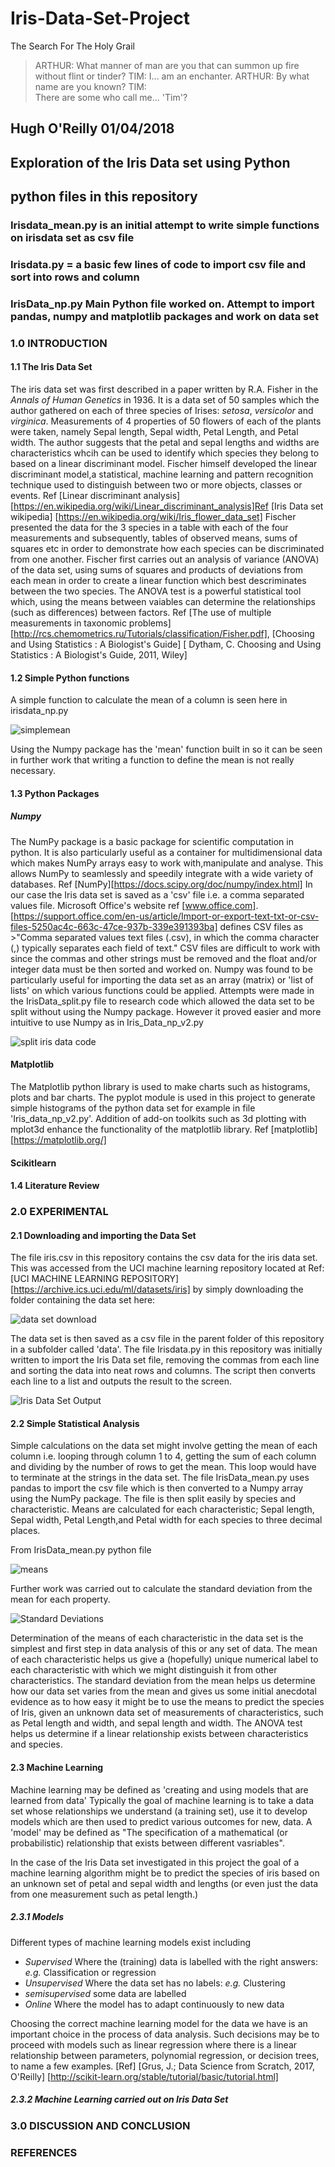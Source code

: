 # Iris-Data-Set-Project

The Search For The Holy Grail
> ARTHUR: What manner of man are you that can summon up fire without flint or tinder?
TIM:
> I... am an enchanter.
ARTHUR: 
> By what name are you known?
TIM:  
>There are some who call me... 'Tim'? 

## Hugh O'Reilly 01/04/2018
## Exploration of the Iris Data set using Python
## python files in this repository

### Irisdata_mean.py is an initial attempt to write simple functions on irisdata set as csv file
### Irisdata.py = a basic few lines of code to import csv file and sort into rows and column
### IrisData_np.py Main Python file worked on. Attempt to import pandas, numpy and matplotlib packages and work on data set

### 1.0 INTRODUCTION
#### 1.1 The Iris Data Set
   The iris data set was first described in a paper written by R.A. Fisher in the *Annals of Human Genetics* in 1936. It is a data set of 50 samples which the author gathered on each of three species of Irises: *setosa*, *versicolor* and *virginica*. Measurements of 4 properties of 50 flowers of each of the plants were taken, namely Sepal length, Sepal width, Petal Length, and Petal width. The author suggests that the petal and sepal lengths and widths are characteristics whcih can be used to identify which species they belong to based on a linear discriminant model. Fischer himself developed the linear discriminant model,a statistical, machine learning and pattern recognition technique used to distinguish between two or more objects, classes or events. Ref [Linear discriminant analysis] [https://en.wikipedia.org/wiki/Linear_discriminant_analysis]Ref [Iris Data set wikipedia] [https://en.wikipedia.org/wiki/Iris_flower_data_set]  Fischer presented the data for the 3 species in a table with each of the four measurements and subsequently, tables of observed means, sums of squares etc in order to demonstrate how each species can be discriminated from one another. Fischer first carries out an analysis of variance (ANOVA) of the data set, using sums of squares and products of deviations from each mean in order to create a linear function which best descriminates between the two species. The ANOVA test is a powerful statistical tool which, using the means between vaiables can determine the relationships (such as differences) between factors. Ref [The use of multiple measurements in taxonomic problems][http://rcs.chemometrics.ru/Tutorials/classification/Fisher.pdf], [Choosing and Using Statistics : A Biologist's Guide] [ Dytham, C. Choosing and Using Statistics : A Biologist's Guide, 2011, Wiley]

      
 #### 1.2 Simple Python functions

   A simple function to calculate the mean of a column is seen here in irisdata_np.py

   ![simplemean](screenshot5.PNG)

   Using the Numpy package has the 'mean' function built in so it can be seen in further work that writing a function to define the mean is not really necessary. 

#### 1.3 Python Packages

##### Numpy

   The NumPy package is a basic package for scientific computation in python. It is also particularly useful as a container for multidimensional data which makes NumPy arrays easy to work with,manipulate and analyse. This allows NumPy to seamlessly and speedily integrate with a wide variety of databases. Ref [NumPy][https://docs.scipy.org/doc/numpy/index.html] In our case the Iris data set is saved as a 'csv' file i.e. a comma separated values file. Microsoft Office's website ref [www.office.com]. [https://support.office.com/en-us/article/Import-or-export-text-txt-or-csv-files-5250ac4c-663c-47ce-937b-339e391393ba] defines CSV files as >"Comma separated values text files (.csv), in which the comma character (,) typically separates each field of text." CSV files are difficult to work with since the commas and other strings must be removed and the float and/or integer data must be then sorted and worked on. Numpy was found to be particularly useful for importing the data set as an array (matrix) or 'list of lists' on which various functions could be applied. Attempts were made in the IrisData_split.py file to research code which allowed the data set to be split without using the Numpy package. However it proved easier and more intuitive to use Numpy as in Iris_Data_np_v2.py

 ![split iris data code](screenshot1.PNG)

#### Matplotlib

   The Matplotlib python library is used to make charts such as histograms, plots and bar charts. The pyplot module is used in this project to generate simple histograms of the python data set for example in file 'Iris_data_np_v2.py'. Addition of add-on toolkits such as 3d plotting with mplot3d enhance the functionality of the matplotlib library. Ref [matplotlib] [https://matplotlib.org/]

#### Scikitlearn

#### 1.4 Literature Review
    
### 2.0 EXPERIMENTAL

   
#### 2.1 Downloading and importing the Data Set

   The file iris.csv in this repository contains the csv data for the iris data set. This was accessed from the UCI machine learning repository located at Ref: [UCI MACHINE LEARNING REPOSITORY][https://archive.ics.uci.edu/ml/datasets/iris] by simply downloading the folder containing the data set here:

   ![data set download](screenshot3.png)
   
   The data set is then saved as a csv file in the parent folder of this repository in a subfolder called 'data'.
   The file Irisdata.py in this repository was initially written to import the Iris Data set file, removing the commas from each line and sorting the data into neat rows and columns. The script then converts each line to a list and outputs the result to the screen.

   ![Iris Data Set Output](screenshot4.PNG)

   
#### 2.2 Simple Statistical Analysis

  Simple calculations on the data set might involve getting the mean of each column i.e. looping through column 1 to 4, getting the sum of each column and dividing by the number of rows to get the mean. This loop would have to terminate at the strings in the data set. The file IrisData_mean.py uses pandas to import the csv file which is then converted to a Numpy array using the NumPy package. The file is then split easily by species and characteristic. Means are calculated for each characteristic; Sepal length, Sepal width, Petal Length,and Petal width for each species to three decimal places. 

From IrisData_mean.py python file

  ![means](screenshot2.PNG)

  Further work was carried out to calculate the standard deviation from the mean for each property.

  ![Standard Deviations](screenshot6.PNG)

  Determination of the means of each characteristic in the data set is the simplest and first step in data analysis of this or any set of data. The mean of each characteristic helps us give a (hopefully) unique numerical label to each characteristic with which we might distinguish it from other characteristics. The standard deviation from the mean helps us determine how our data set varies from the mean and gives us some initial anecdotal evidence as to how easy it might be to use the means to predict the species of Iris, given an unknown data set of measurements of characteristics, such as Petal length and width, and sepal length and width. The ANOVA test helps us determine if a linear relationship exists between characteristics and species.

#### 2.3 Machine Learning
  
  Machine learning may be defined as 'creating and using models that are learned from data' Typically the goal of machine learning is to take a data set whose relationships we understand  (a training set), use it to develop models which are then used to predict various outcomes for new, data. 
  A 'model' may be defined as "The specification of a mathematical (or probabilistic) relationship that exists between different vasriables".
    
  In the case of the Iris Data set investigated in this project the goal of a machine learning algorithm might be to predict the species of iris based on an unknown set of petal and sepal width and lengths (or even just the data from one measurement such as petal length.) 

##### 2.3.1 Models

  Different types of machine learning models exist including

  * *Supervised*
    Where the (training) data is labelled with the right answers: *e.g.* Classification or regression
  * *Unsupervised*
    Where the data set has no labels: *e.g.* Clustering
  * *semisupervised*
    some data are labelled
  * *Online*
    Where the model has to adapt continuously to new data

Choosing the correct machine learning model for the data we have is an important choice in the process of data analysis. Such decisions may be to proceed with models such as linear regression where there is a linear relationship between parameters, polynomial regression, or decision trees, to name a few examples.
[Ref] [Grus, J.; Data Science from Scratch, 2017, O'Reilly] [http://scikit-learn.org/stable/tutorial/basic/tutorial.html]

##### 2.3.2 Machine Learning carried out on Iris Data Set



   ### 3.0  DISCUSSION AND CONCLUSION

   ### REFERENCES
